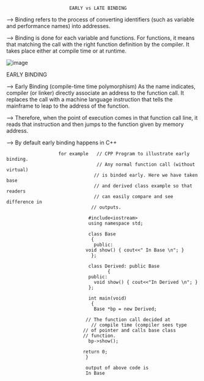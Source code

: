                            EARLY vs LATE BINDING

--> Binding refers to the process of converting identifiers (such as variable and performance names) into addresses.

--> Binding is done for each variable and functions. For functions, it means that matching the call with the right function definition by the compiler.
    It takes place either at compile time or at runtime.


  ![image](https://github.com/Sumit11Rawat/Object-Oriented-Programming/assets/136540491/1333ddc5-c475-43b8-b593-f7aa8826d078)


EARLY BINDING


-->  Early Binding (compile-time time polymorphism) As the name indicates, compiler (or linker) directly associate an address to the function call. It replaces the 
     call with a machine language instruction that tells the mainframe to leap to the address of the function.
     
--> Therefore, when the point of execution comes in that function call line, it reads that instruction and then jumps to the function given by memory address.

--> By default early binding happens in C++



                       for example   // CPP Program to illustrate early binding. 
                                     // Any normal function call (without virtual) 
                                    // is binded early. Here we have taken base 
                                    // and derived class example so that readers 
                                    // can easily compare and see difference in 
                                   // outputs. 
                                   
                                  #include<iostream> 
                                  using namespace std; 
	
                                  class Base 
                                   { 
                                    public: 
                                 void show() { cout<<" In Base \n"; } 
                                   }; 
	
                                  class Derived: public Base 
                                         { 
                                  public: 
                                 	void show() { cout<<"In Derived \n"; } 
                                  }; 
	 
                                  int main(void) 
                                   { 
                                    Base *bp = new Derived; 

                               	 // The function call decided at 
	                               // compile time (compiler sees type 
                                // of pointer and calls base class 
                               	// function. 
                                  bp->show(); 

                               	return 0; 
                                 } 

                                 output of above code is
                                 In Base
    



